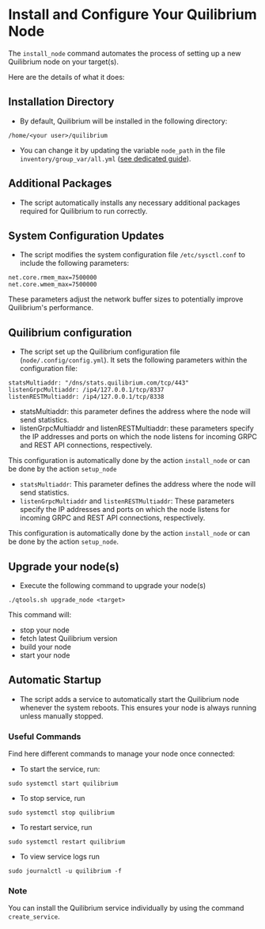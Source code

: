 # Install and Configure Your Quilibrium Node

The `install_node` command automates the process of setting up a new Quilibrium node on your target(s).

Here are the details of what it does:

## Installation Directory
* By default, Quilibrium will be installed in the following directory:
```
/home/<your user>/quilibrium
```
* You can change it by updating the variable `node_path` in the file `inventory/group_var/all.yml` ([see dedicated guide](inventory.yml)).

## Additional Packages
* The script automatically installs any necessary additional packages required for Quilibrium to run correctly.

## System Configuration Updates
* The script modifies the system configuration file `/etc/sysctl.conf` to include the following parameters:
```
net.core.rmem_max=7500000
net.core.wmem_max=7500000
```
These parameters adjust the network buffer sizes to potentially improve Quilibrium's performance.


## Quilibrium configuration
* The script set up the Quilibrium configuration file (```node/.config/config.yml```). It sets the following parameters within the configuration file:
```
statsMultiaddr: "/dns/stats.quilibrium.com/tcp/443"
listenGrpcMultiaddr: /ip4/127.0.0.1/tcp/8337
listenRESTMultiaddr: /ip4/127.0.0.1/tcp/8338
```
* statsMultiaddr: this parameter defines the address where the node will send statistics.
* listenGrpcMultiaddr and listenRESTMultiaddr: these parameters specify the IP addresses and ports on which the node listens for incoming GRPC and REST API connections, respectively.

This configuration is automatically done by the action ```install_node``` or can be done by the action ```setup_node```

* `statsMultiaddr`: This parameter defines the address where the node will send statistics.
* `listenGrpcMultiaddr` and `listenRESTMultiaddr`: These parameters specify the IP addresses and ports on which the node listens for incoming GRPC and REST API connections, respectively.

This configuration is automatically done by the action `install_node` or can be done by the action `setup_node`.

## Upgrade your node(s)

* Execute the following command to upgrade your node(s)
```
./qtools.sh upgrade_node <target>
```

This command will:
* stop your node
* fetch latest Quilibrium version
* build your node
* start your node

## Automatic Startup
* The script adds a service to automatically start the Quilibrium node whenever the system reboots. This ensures your node is always running unless manually stopped.

### Useful Commands

Find here different commands to manage your node once connected:

* To start the service, run:
```
sudo systemctl start quilibrium
```

* To stop service, run
```
sudo systemctl stop quilibrium
```

* To restart service, run
```
sudo systemctl restart quilibrium
```

* To view service logs run
```
sudo journalctl -u quilibrium -f
```

### Note

You can install the Quilibrium service individually by using the command `create_service`.
